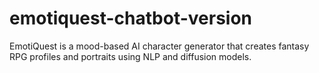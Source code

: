# emotiquest-chatbot-version
EmotiQuest is a mood-based AI character generator that creates fantasy RPG profiles and portraits using NLP and diffusion models.
